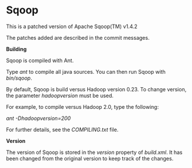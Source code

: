 Sqoop
==========

This is a patched version of Apache Sqoop(TM) v1.4.2

The patches added are described in the commit messages.

**Building**

Sqoop is compiled with Ant.

Type _ant_ to compile all java sources. You can then run Sqoop with _bin/sqoop_.

By default, Sqoop is build versus Hadoop version 0.23. To change version, the parameter _hadoopversion_ must be used.

For example, to compile versus Hadoop 2.0, type the following:

_ant -Dhadoopversion=200_

For further details, see the _COMPILING.txt_ file.

**Version**

The version of Sqoop is stored in the _version_ property of _build.xml_.
It has been changed from the original version to keep track of the changes.
